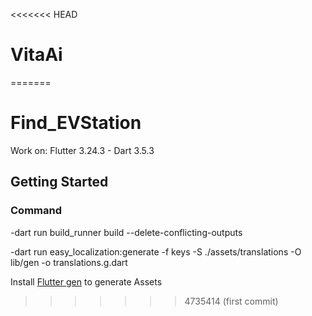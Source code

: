 <<<<<<< HEAD
# VitaAi
=======
# Find_EVStation

Work on:
Flutter 3.24.3 - Dart 3.5.3

## Getting Started

### Command

-dart run build_runner build --delete-conflicting-outputs

-dart run easy_localization:generate -f keys -S ./assets/translations -O lib/gen -o translations.g.dart

Install [Flutter gen](https://pub.dev/packages/flutter_gen) to generate Assets
>>>>>>> 4735414 (first commit)

